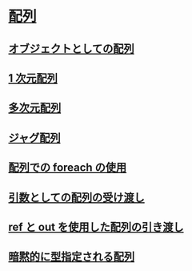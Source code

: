 # [配列](index.md)
## [オブジェクトとしての配列](arrays-as-objects.md)
## [1 次元配列](single-dimensional-arrays.md)
## [多次元配列](multidimensional-arrays.md)
## [ジャグ配列](jagged-arrays.md)
## [配列での foreach の使用](using-foreach-with-arrays.md)
## [引数としての配列の受け渡し](passing-arrays-as-arguments.md)
## [ref と out を使用した配列の引き渡し](passing-arrays-using-ref-and-out.md)
## [暗黙的に型指定される配列](implicitly-typed-arrays.md)
